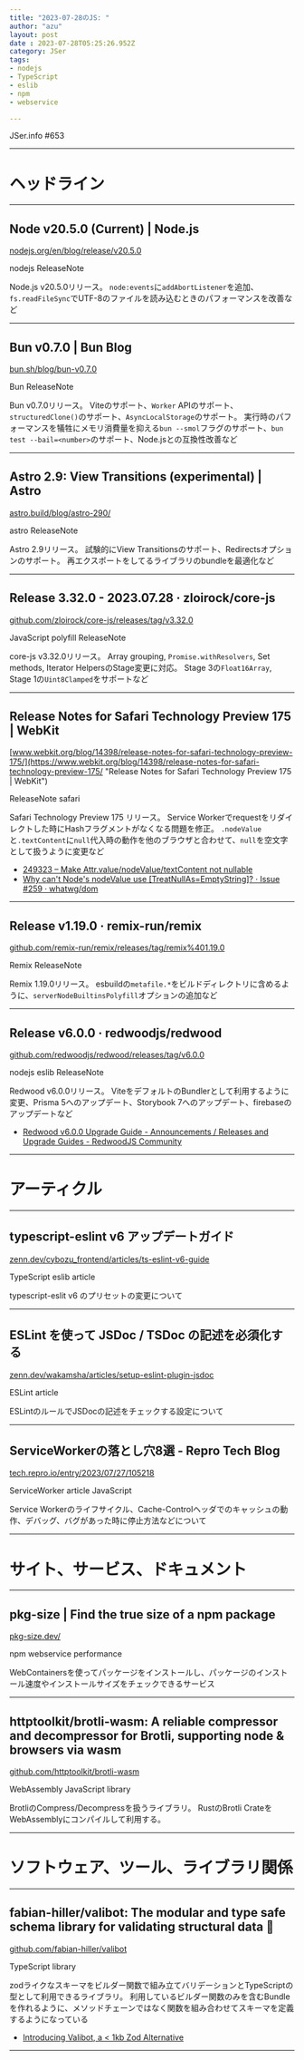 ```yaml
---
title: "2023-07-28のJS: "
author: "azu"
layout: post
date : 2023-07-28T05:25:26.952Z
category: JSer
tags:
- nodejs
- TypeScript
- eslib
- npm
- webservice

---
```


JSer.info #653

----

<h1 class="site-genre">ヘッドライン</h1>

----

## Node v20.5.0 (Current) | Node.js
[nodejs.org/en/blog/release/v20.5.0](https://nodejs.org/en/blog/release/v20.5.0 "Node v20.5.0 (Current) | Node.js")
<p class="jser-tags jser-tag-icon"><span class="jser-tag">nodejs</span> <span class="jser-tag">ReleaseNote</span></p>

Node.js v20.5.0リリース。
`node:events`に`addAbortListener`を追加、`fs.readFileSync`でUTF-8のファイルを読み込むときのパフォーマンスを改善など


----

## Bun v0.7.0 | Bun Blog
[bun.sh/blog/bun-v0.7.0](https://bun.sh/blog/bun-v0.7.0 "Bun v0.7.0 | Bun Blog")
<p class="jser-tags jser-tag-icon"><span class="jser-tag">Bun</span> <span class="jser-tag">ReleaseNote</span></p>

Bun v0.7.0リリース。
Viteのサポート、`Worker` APIのサポート、`structuredClone()`のサポート、`AsyncLocalStorage`のサポート。
実行時のパフォーマンスを犠牲にメモリ消費量を抑える`bun --smol`フラグのサポート、`bun test --bail=<number>`のサポート、Node.jsとの互換性改善など


----

## Astro 2.9: View Transitions (experimental) | Astro
[astro.build/blog/astro-290/](https://astro.build/blog/astro-290/ "Astro 2.9: View Transitions (experimental) | Astro")
<p class="jser-tags jser-tag-icon"><span class="jser-tag">astro</span> <span class="jser-tag">ReleaseNote</span></p>

Astro 2.9リリース。
試験的にView Transitionsのサポート、Redirectsオプションのサポート。
再エクスポートをしてるライブラリのbundleを最適化など


----

## Release 3.32.0 - 2023.07.28 · zloirock/core-js
[github.com/zloirock/core-js/releases/tag/v3.32.0](https://github.com/zloirock/core-js/releases/tag/v3.32.0 "Release 3.32.0 - 2023.07.28 · zloirock/core-js")
<p class="jser-tags jser-tag-icon"><span class="jser-tag">JavaScript</span> <span class="jser-tag">polyfill</span> <span class="jser-tag">ReleaseNote</span></p>

core-js v3.32.0リリース。
Array grouping, `Promise.withResolvers`, Set methods, Iterator HelpersのStage変更に対応。
Stage 3の`Float16Array`, Stage 1の`Uint8Clamped`をサポートなど


----

## Release Notes for Safari Technology Preview 175 | WebKit
[www.webkit.org/blog/14398/release-notes-for-safari-technology-preview-175/](https://www.webkit.org/blog/14398/release-notes-for-safari-technology-preview-175/ "Release Notes for Safari Technology Preview 175 | WebKit")
<p class="jser-tags jser-tag-icon"><span class="jser-tag">ReleaseNote</span> <span class="jser-tag">safari</span></p>

Safari Technology Preview 175 リリース。
Service Workerでrequestをリダイレクトした時にHashフラグメントがなくなる問題を修正。
`.nodeValue`と`.textContent`に`null`代入時の動作を他のブラウザと合わせて、`null`を空文字として扱うように変更など

- [249323 – Make Attr.value/nodeValue/textContent not nullable](https://bugs.webkit.org/show_bug.cgi?id=249323 "249323 – Make Attr.value/nodeValue/textContent not nullable")
- [Why can&#039;t Node&#039;s nodeValue use \[TreatNullAs=EmptyString\]? · Issue #259 · whatwg/dom](https://github.com/whatwg/dom/issues/259 "Why can&amp;#039;t Node&amp;#039;s nodeValue use \[TreatNullAs&#x3D;EmptyString\]? · Issue #259 · whatwg/dom")

----

## Release v1.19.0 · remix-run/remix
[github.com/remix-run/remix/releases/tag/remix%401.19.0](https://github.com/remix-run/remix/releases/tag/remix%401.19.0 "Release v1.19.0 · remix-run/remix")
<p class="jser-tags jser-tag-icon"><span class="jser-tag">Remix</span> <span class="jser-tag">ReleaseNote</span></p>

Remix 1.19.0リリース。
esbuildの`metafile.*`をビルドディレクトリに含めるように、`serverNodeBuiltinsPolyfill`オプションの追加など


----

## Release v6.0.0 · redwoodjs/redwood
[github.com/redwoodjs/redwood/releases/tag/v6.0.0](https://github.com/redwoodjs/redwood/releases/tag/v6.0.0 "Release v6.0.0 · redwoodjs/redwood")
<p class="jser-tags jser-tag-icon"><span class="jser-tag">nodejs</span> <span class="jser-tag">eslib</span> <span class="jser-tag">ReleaseNote</span></p>

Redwood v6.0.0リリース。
ViteをデフォルトのBundlerとして利用するように変更、Prisma 5へのアップデート、Storybook 7へのアップデート、firebaseのアップデートなど

- [Redwood v6.0.0 Upgrade Guide - Announcements / Releases and Upgrade Guides - RedwoodJS Community](https://community.redwoodjs.com/t/redwood-v6-0-0-upgrade-guide/5044 "Redwood v6.0.0 Upgrade Guide - Announcements / Releases and Upgrade Guides - RedwoodJS Community")

----
<h1 class="site-genre">アーティクル</h1>

----

## typescript-eslint v6 アップデートガイド
[zenn.dev/cybozu\_frontend/articles/ts-eslint-v6-guide](https://zenn.dev/cybozu_frontend/articles/ts-eslint-v6-guide "typescript-eslint v6 アップデートガイド")
<p class="jser-tags jser-tag-icon"><span class="jser-tag">TypeScript</span> <span class="jser-tag">eslib</span> <span class="jser-tag">article</span></p>

typescript-eslit v6 のプリセットの変更について


----

## ESLint を使って JSDoc / TSDoc の記述を必須化する
[zenn.dev/wakamsha/articles/setup-eslint-plugin-jsdoc](https://zenn.dev/wakamsha/articles/setup-eslint-plugin-jsdoc "ESLint を使って JSDoc / TSDoc の記述を必須化する")
<p class="jser-tags jser-tag-icon"><span class="jser-tag">ESLint</span> <span class="jser-tag">article</span></p>

ESLintのルールでJSDocの記述をチェックする設定について


----

## ServiceWorkerの落とし穴8選 - Repro Tech Blog
[tech.repro.io/entry/2023/07/27/105218](https://tech.repro.io/entry/2023/07/27/105218 "ServiceWorkerの落とし穴8選 - Repro Tech Blog")
<p class="jser-tags jser-tag-icon"><span class="jser-tag">ServiceWorker</span> <span class="jser-tag">article</span> <span class="jser-tag">JavaScript</span></p>

Service Workerのライフサイクル、Cache-Controlヘッダでのキャッシュの動作、デバッグ、バグがあった時に停止方法などについて


----
<h1 class="site-genre">サイト、サービス、ドキュメント</h1>

----

## pkg-size | Find the true size of a npm package
[pkg-size.dev/](https://pkg-size.dev/ "pkg-size | Find the true size of a npm package")
<p class="jser-tags jser-tag-icon"><span class="jser-tag">npm</span> <span class="jser-tag">webservice</span> <span class="jser-tag">performance</span></p>

WebContainersを使ってパッケージをインストールし、パッケージのインストール速度やインストールサイズをチェックできるサービス


----

## httptoolkit/brotli-wasm: A reliable compressor and decompressor for Brotli, supporting node &amp; browsers via wasm
[github.com/httptoolkit/brotli-wasm](https://github.com/httptoolkit/brotli-wasm "httptoolkit/brotli-wasm: A reliable compressor and decompressor for Brotli, supporting node &amp; browsers via wasm")
<p class="jser-tags jser-tag-icon"><span class="jser-tag">WebAssembly</span> <span class="jser-tag">JavaScript</span> <span class="jser-tag">library</span></p>

BrotliのCompress/Decompressを扱うライブラリ。
RustのBrotli CrateをWebAssemblyにコンパイルして利用する。


----
<h1 class="site-genre">ソフトウェア、ツール、ライブラリ関係</h1>

----

## fabian-hiller/valibot: The modular and type safe schema library for validating structural data 🤖
[github.com/fabian-hiller/valibot](https://github.com/fabian-hiller/valibot "fabian-hiller/valibot: The modular and type safe schema library for validating structural data 🤖")
<p class="jser-tags jser-tag-icon"><span class="jser-tag">TypeScript</span> <span class="jser-tag">library</span></p>

zodライクなスキーマをビルダー関数で組み立てバリデーションとTypeScriptの型として利用できるライブラリ。
利用しているビルダー関数のみを含むBundleを作れるように、メソッドチェーンではなく関数を組み合わせてスキーマを定義するようになっている

- [Introducing Valibot, a &lt; 1kb Zod Alternative](https://www.builder.io/blog/introducing-valibot "Introducing Valibot, a &amp;lt; 1kb Zod Alternative")

----
